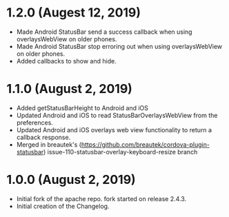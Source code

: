 # 1.2.0 (Augest 12, 2019)
- Made Android StatusBar send a success callback when using overlaysWebView on older phones.
- Made Android StatusBar stop erroring out when using overlaysWebView on older phones.
- Added callbacks to show and hide.

# 1.1.0 (August 2, 2019)
- Added getStatusBarHeight to Android and iOS
- Updated Android and iOS to read StatusBarOverlaysWebView from the preferences.
- Updated Android and iOS overlays web view functionality to return a callback response.
- Merged in breautek's (https://github.com/breautek/cordova-plugin-statusbar) issue-110-statusbar-overlay-keyboard-resize branch

# 1.0.0 (August 2, 2019)
- Initial fork of the apache repo. fork started on release 2.4.3.
- Initial creation of the Changelog.
